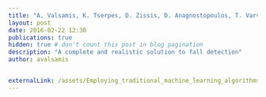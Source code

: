 ```yaml
---
title: "A. Valsamis, K. Tserpes, D. Zissis, D. Anagnostopoulos, T. Varvarigou, Employing traditional machine learning algorithms for big data streams analysis: The case of object trajectory prediction, The Journal of Systems and Software (2016), http://dx.doi.org/10.1016/j.jss.2016.06.016 (post-print)"
layout: post
date: 2016-02-22 12:30
publications: true
hidden: true # don't count this post in blog pagination
description: "A complete and realistic solution to fall detection"
author: avalsamis


externalLink: /assets/Employing_traditional_machine_learning_algorithms_for_big_data_streams_analysis:_The_case_of_object_trajectory_prediction.pdf
---
```

